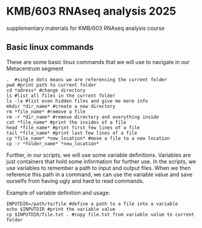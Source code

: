 # KMB/603 RNAseq analysis 2025
supplementary materials for KMB/603 RNAseq analysis course

## Basic linux commands
These are some basic linux commands that we will use to navigate in our Metacentrum segment
```
.  #single dots means we are referencing the current folder
pwd #print path to current folder
cd *adress* #change directory
ls #list all files in the current folder
ls -la #list even hidden files and give me more info
mkdir *dir_name* #create a new directory
rm *file_name* #remove a file
rm -r *dir_name* #remove directory and everything inside
cat *file_name* #print the insides of a file
head *file_name* #print first few lines of a file
tail *file_name* #print last few lines of a file
cp *file_name* *new_location* #move a file to a new location
cp -r *folder_name* *new_location*
```

Further, in our scripts, we will use some variable definitions. Variables are just containers that hold some information for further use. In the scripts, we use variables to remember a path to input and output files. When we then reference this path in a command, we can use the variable value and save ourselfs from having ugly and hard to read commands.

Example of variable definition and usage:
```
INPUTDIR=/path/to/file #define a path to a file into a variable
echo $INPUTDIR #print the variable value
cp $INPUTDIR/file.txt . #copy file.txt from variable value to current folder
```
